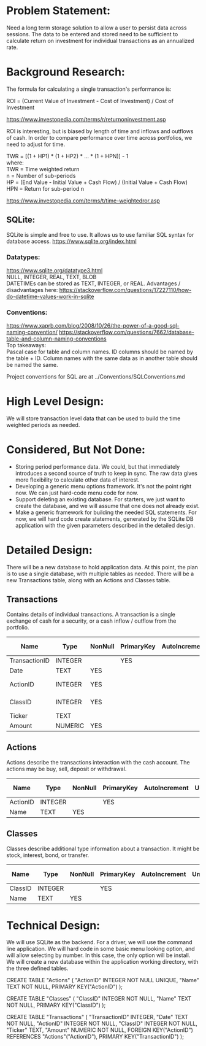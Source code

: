 # Problem Statement:
Need a long term storage solution to allow a user to persist data across sessions. The data to be entered and stored need to be sufficient to calculate return on investment for individual transactions as an annualized rate.

# Background Research:
The formula for calculating a single transaction's performance is:

ROI = (Current Value of Investment - Cost of Investment) / Cost of Investment

https://www.investopedia.com/terms/r/returnoninvestment.asp

ROI is interesting, but is biased by length of time and inflows and outflows of cash. In order to compare performance over time across portfolios, we need to adjust for time.

TWR = [(1 + HP1) * (1 + HP2) * ... * (1 + HPN)] - 1  
where:  
TWR = Time weighted return  
n = Number of sub-periods  
HP = (End Value - Initial Value + Cash Flow) / (Initial Value + Cash Flow)  
HPN = Return for sub-period n  

https://www.investopedia.com/terms/t/time-weightedror.asp

## SQLite:
SQLite is simple and free to use. It allows us to use familiar SQL syntax for database access.
https://www.sqlite.org/index.html

### Datatypes:
https://www.sqlite.org/datatype3.html  
NULL, INTEGER, REAL, TEXT, BLOB  
DATETIMEs can be stored as TEXT, INTEGER, or REAL. Advantages / disadvantages here: https://stackoverflow.com/questions/17227110/how-do-datetime-values-work-in-sqlite

### Conventions:
https://www.xaprb.com/blog/2008/10/26/the-power-of-a-good-sql-naming-convention/
https://stackoverflow.com/questions/7662/database-table-and-column-naming-conventions  
Top takeaways:  
Pascal case for table and column names. ID columns should be named by the table + ID. Column names with the same data as in another table should be named the same.

Project conventions for SQL are at ../Conventions/SQLConventions.md

# High Level Design:
We will store transaction level data that can be used to build the time weighted periods as needed.

# Considered, But Not Done:
* Storing period performance data. We could, but that immediately introduces a second source of truth to keep in sync. The raw data gives more flexibility to calculate other data of interest. 
* Developing a generic menu options framework. It's not the point right now. We can just hard-code menu code for now.
* Support deleting an existing database. For starters, we just want to create the database, and we will assume that one does not already exist.
* Make a generic framework for building the needed SQL statements. For now, we will hard code create statements, generated by the SQLite DB application with the given parameters described in the detailed design.

# Detailed Design:
There will be a new database to hold application data. At this point, the plan is to use a single database, with multiple tables as needed. There will be a new Transactions table, along with an Actions and Classes table.

## Transactions
Contains details of individual transactions. A transaction is a single exchange of cash for a security, or a cash inflow / outflow from the portfolio.

| Name | Type | NonNull | PrimaryKey | AutoIncrement | Unique | Default | Check | Foreign Key |
| ---- | ---- | ------- | ---------- | ------------- | ------ | ------- | ----- | ----------- |
| TransactionID | INTEGER || YES |
| Date | TEXT | YES |
| ActionID | INTEGER | YES |||||| "Actions"("ActionID") |
| ClassID | INTEGER | YES |||||| "Classes"("ClassID") |
| Ticker | TEXT |
| Amount | NUMERIC | YES |

## Actions
Actions describe the transactions interaction with the cash account. The actions may be buy, sell, deposit or withdrawal.

| Name | Type | NonNull | PrimaryKey | AutoIncrement | Unique | Default | Check | Foreign Key |
| ---- | ---- | ------- | ---------- | ------------- | ------ | ------- | ----- | ----------- |
| ActionID | INTEGER || YES |
| Name | TEXT | YES |

## Classes
Classes describe additional type information about a transaction. It might be stock, interest, bond, or transfer.

| Name | Type | NonNull | PrimaryKey | AutoIncrement | Unique | Default | Check | Foreign Key |
| ---- | ---- | ------- | ---------- | ------------- | ------ | ------- | ----- | ----------- |
| ClassID | INTEGER || YES |
| Name | TEXT | YES |||||||

# Technical Design:
We will use SQLite as the backend. For a driver, we will use the command line application. We will hard code in some basic menu looking option, and will allow selecting by number. In this case, the only option will be install. We will create a new database within the application working directory, with the three defined tables.

CREATE TABLE "Actions" (
	"ActionID"	INTEGER NOT NULL UNIQUE,
	"Name"	TEXT NOT NULL,
	PRIMARY KEY("ActionID")
);

CREATE TABLE "Classes" (
	"ClassID"	INTEGER NOT NULL,
	"Name"	TEXT NOT NULL,
	PRIMARY KEY("ClassID")
);

CREATE TABLE "Transactions" (
	"TransactionID"	INTEGER,
	"Date"	TEXT NOT NULL,
	"ActionID"	INTEGER NOT NULL,
	"ClassID"	INTEGER NOT NULL,
	"Ticker"	TEXT,
	"Amount"	NUMERIC NOT NULL,
	FOREIGN KEY("ActionID") REFERENCES "Actions"("ActionID"),
	PRIMARY KEY("TransactionID")
);

